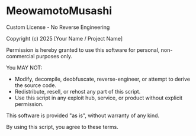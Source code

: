 # MeowamotoMusashi
Custom License - No Reverse Engineering

Copyright (c) 2025 [Your Name / Project Name]

Permission is hereby granted to use this software for personal, non-commercial purposes only.

You MAY NOT:
- Modify, decompile, deobfuscate, reverse-engineer, or attempt to derive the source code.
- Redistribute, resell, or rehost any part of this script.
- Use this script in any exploit hub, service, or product without explicit permission.

This software is provided "as is", without warranty of any kind.

By using this script, you agree to these terms.
